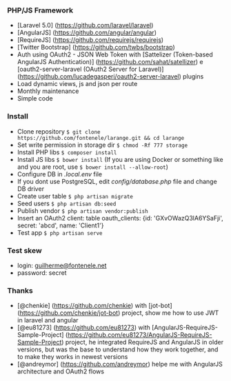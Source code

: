 ### PHP/JS Framework

- [Laravel 5.0] (https://github.com/laravel/laravel)
- [AngularJS] (https://github.com/angular/angular)
- [RequireJS] (https://github.com/requirejs/requirejs)
- [Twitter Bootstrap] (https://github.com/twbs/bootstrap)
- Auth using OAuth2 - JSON Web Token with [Sattelizer (Token-based AngularJS Authentication)] (https://github.com/sahat/satellizer) e [oauth2-server-laravel (OAuth2 Server for Laravel)] (https://github.com/lucadegasperi/oauth2-server-laravel) plugins
- Load dynamic views, js and json per route
- Monthly maintenance
- Simple code

### Install

* Clone repository `$ git clone https://github.com/fontenele/larange.git && cd larange`
* Set write permission in storage dir `$ chmod -Rf 777 storage`
* Install PHP libs `$ composer install`
* Install JS libs `$ bower install` (If you are using Docker or something like and you are root, use `$ bower install --allow-root`)
* Configure DB in *.local.env* file
* If you dont use PostgreSQL, edit *config/database.php* file and change DB driver 
* Create user table `$ php artisan migrate`
* Seed users `$ php artisan db:seed`
* Publish vendor `$ php artisan vendor:publish`
* Insert an OAuth2 client: table oauth_clients: {id: 'GXvOWazQ3lA6YSaFji', secret: 'abcd', name: 'Client1'}
* Test app `$ php artisan serve`

### Test skew
* login: guilherme@fontenele.net
* password: secret

### Thanks
- [@chenkie] (https://github.com/chenkie) with [jot-bot] (https://github.com/chenkie/jot-bot) project, show me how to use JWT in laravel and angular
- [@eu81273] (https://github.com/eu81273) with [AngularJS-RequireJS-Sample-Project] (https://github.com/eu81273/AngularJS-RequireJS-Sample-Project) project, he integrated RequireJS and AngularJS in older versions, but was the base to understand how they work together, and to make they works in newest versions
- [@andreymor] (https://github.com/andreymor) helpe me with AngularJS architecture and OAuth2 flows
